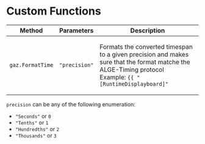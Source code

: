 # Custom Functions

| Method           | Parameters    | Description                                                                                                                                                                                                    |
| ---------------- | ------------- | -------------------------------------------------------------------------------------------------------------------------------------------------------------------------------------------------------------- |
| `gaz.FormatTime` | `"precision"` | <p>Formats the converted timespan to a given precision and makes sure that the format matche the ALGE-Timing protocol<br>Example: <code>{{ "[RuntimeDisplayboard]" | gaz.FormatTime "Hundredths" }}</code></p> |

`precision` can be any of the following enumeration:

* `"Seconds"` or `0`
* `"Tenths"` or `1`
* `"Hundredths"` or `2`
* `"Thousands"` or `3`
